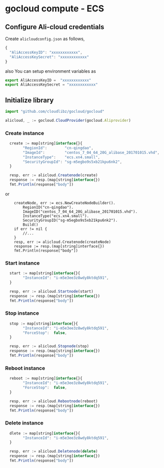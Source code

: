 # gocloud compute - ECS

## Configure Ali-cloud credentials

Create `alicloudconfig.json` as follows,
```js
{
  "AliAccessKeyID": "xxxxxxxxxxxx",
  "AliAccessKeySecret": "xxxxxxxxxxxx"
}
```

also You can setup environment variables as

```js
export AliAccessKeyID =  "xxxxxxxxxxxx"
export AliAccessKeySecret = "xxxxxxxxxxxx"
```

## Initialize library

```js
import "github.com/cloudlibz/gocloud/gocloud"

alicloud, _ := gocloud.CloudProvider(gocloud.Aliprovider)
```

### Create instance

```js
  create := map[string]interface{}{
        "RegionId":        "cn-qingdao",
        "ImageId":         "centos_7_04_64_20G_alibase_201701015.vhd",
	    "InstanceType":    "ecs.xn4.small",
	    "SecurityGroupId": "sg-m5egbo9s5xb21kpu6nk2",
  }

  resp, err := alicloud.Createnode(create)
  response := resp.(map[string]interface{})
  fmt.Println(response["body"])
```

or

```
    createNode, err := ecs.NewCreateNodeBuilder().
		RegionID("cn-qingdao").
		ImageID("centos_7_04_64_20G_alibase_201701015.vhd").
		InstanceType("ecs.xn4.small").
		SecurityGroupID("sg-m5egbo9s5xb21kpu6nk2").
		Build()
	if err != nil {
		//...
	}
	resp, err := alicloud.Createnode(createNode)
	response := resp.(map[string]interface{})
	fmt.Println(response["body"])
```

### Start instance

```js
  start := map[string]interface{}{
        "InstanceId": "i-m5e3ee3z8wdy8ktdq591",
  }

  resp, err := alicloud.Startnode(start)
  response := resp.(map[string]interface{})
  fmt.Println(response["body"])
```

### Stop instance

```js
  stop := map[string]interface{}{
        "InstanceId": "i-m5e3ee3z8wdy8ktdq591",
		"ForceStop":  false,
  }

  resp, err := alicloud.Stopnode(stop)
  response := resp.(map[string]interface{})
  fmt.Println(response["body"])
```

### Reboot instance

```js
  reboot := map[string]interface{}{
		"InstanceId": "i-m5e3ee3z8wdy8ktdq591",
		"ForceStop":  false,
  }

  resp, err := alicloud.Rebootnode(reboot)
  response := resp.(map[string]interface{})
  fmt.Println(response["body"])
```

### Delete instance

```js
  dlete := map[string]interface{}{
		"InstanceId": "i-m5e3ee3z8wdy8ktdq591",
  }

  resp, err := alicloud.Deletenode(delete)
  response := resp.(map[string]interface{})
  fmt.Println(response["body"])
```
